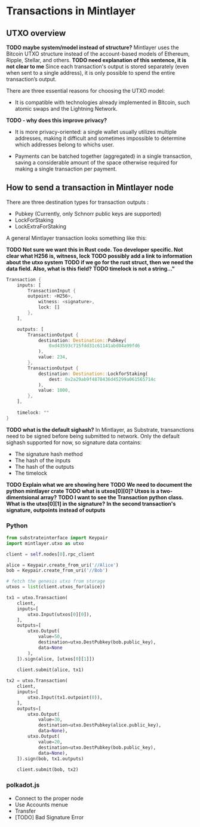 # Transactions in Mintlayer

## UTXO overview

**TODO maybe system/model instead of structure?**
Mintlayer uses the Bitcoin UTXO structure instead of the account-based models of Ethereum, Ripple, Stellar, and others.
**TODO need explanation of this sentence, it is not clear to me**
Since each transaction's output is stored separately (even when sent to a single address), it is only possible to spend the entire transaction’s output.

There are three essential reasons for choosing the UTXO model: 

- It is compatible with technologies already implemented in Bitcoin, such atomic swaps and the Lightning Network.
 
**TODO - why does this improve privacy?**
- It is more privacy-oriented: a single wallet usually utilizes multiple addresses, making it difficult and sometimes impossible to determine which addresses belong to whichs user. 
 
- Payments can be batched together (aggregated) in a single transaction, saving a considerable amount of the space otherwise required for making a single transaction per payment.  

## How to send a transaction in Mintlayer node
There are three destination types for transaction outputs : 
- Pubkey (Currently, only Schnorr public keys are supported)
- LockForStaking
- LockExtraForStaking

A general Mintlayer transaction looks something like this: 

**TODO Not sure we want this in Rust code. Too developer specific. Not clear what H256 is, witness, lock**
**TODO possibly add a link to information about the utxo system**
**TODO if we go for the rust struct, then we need the data field. Also, what is this field?**
**TODO timelock is not a string..."**
```rust
Transaction {
    inputs: [
        TransactionInput {
	    outpoint: <H256>,
            witness: <signature>, 
            lock: []
        },
    ],

    outputs: [
        TransactionOutput {
            destination: Destination::Pubkey(
                0xd43593c715fdd31c61141abd04a99fd6
            ),
            value: 234,
        },
        TransactionOutput {
			destination: Destination::LockforStaking(
                dest: 0x2a29ab9f4878436d45299a061565714c
			),
            value: 1000,
        },
    ],
    
    timelock: ""
}
```

**TODO what is the default sighash?**
In Mintlayer, as Substrate, transanctions need to be signed before being submitted to network. Only the default sighash supported for now, so signature data contains:

- The signature hash method
- The hash of the inputs
- The hash of the outputs
- The timelock

**TODO Explain what we are showing here**
**TODO We need to document the python mintlayer crate**
**TODO what is utxos[0][0]? Utxos is a two-dimentsional array?**
**TODO I want to see the Transaction python class. What is the utxo[0][1] in the signature?**
**In the second transaction's signature, outpoints instead of outputs**
### Python

```python
from substrateinterface import Keypair
import mintlayer.utxo as utxo

client = self.nodes[0].rpc_client

alice = Keypair.create_from_uri('//Alice')
bob = Keypair.create_from_uri('//Bob')

# fetch the genesis utxo from storage
utxos = list(client.utxos_for(alice))

tx1 = utxo.Transaction(
    client,
    inputs=[
        utxo.Input(utxos[0][0]),
    ],
    outputs=[
        utxo.Output(
            value=50,
            destination=utxo.DestPubkey(bob.public_key),
            data=None
        ),
    ]).sign(alice, [utxos[0][1]])
    
    client.submit(alice, tx1)

tx2 = utxo.Transaction(
    client,
    inputs=[
        utxo.Input(tx1.outpoint(0)),
    ],
    outputs=[
        utxo.Output(
            value=30,
            destination=utxo.DestPubkey(alice.public_key),
            data=None),
        utxo.Output(
            value=20,
            destination=utxo.DestPubkey(bob.public_key),
            data=None),
    ]).sign(bob, tx1.outputs)
    
    client.submit(bob, tx2)

```

### polkadot.js

- Connect to the proper node
- Use Accounts menue
- Transfer
- [TODO] Bad Signature Error
